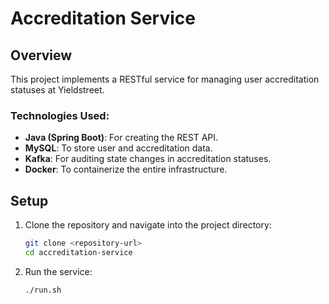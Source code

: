 # Accreditation Service

## Overview

This project implements a RESTful service for managing user accreditation statuses at Yieldstreet.

### Technologies Used:
- **Java (Spring Boot)**: For creating the REST API.
- **MySQL**: To store user and accreditation data.
- **Kafka**: For auditing state changes in accreditation statuses.
- **Docker**: To containerize the entire infrastructure.

## Setup

1. Clone the repository and navigate into the project directory:
   ```bash
   git clone <repository-url>
   cd accreditation-service
   ```

2. Run the service:
   ```bash
   ./run.sh
   ```
